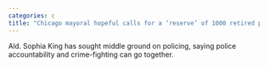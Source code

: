 ```yaml
---
categories: c
title: "Chicago mayoral hopeful calls for a ‘reserve’ of 1000 retired police officers use of drones "
---
```

Ald. Sophia King has sought middle ground on policing, saying police accountability and crime-fighting can go together.
